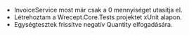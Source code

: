 - InvoiceService most már csak a 0 mennyiséget utasítja el.
- Létrehoztam a Wrecept.Core.Tests projektet xUnit alapon.
- Egységtesztek frissítve negatív Quantity elfogadására.
